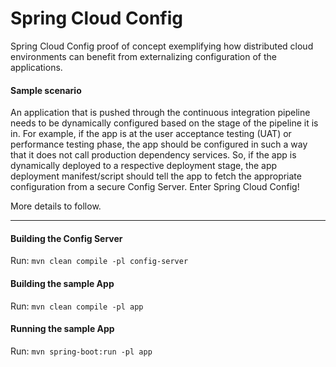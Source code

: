# Spring Cloud Config
Spring Cloud Config proof of concept exemplifying how distributed cloud environments 
can benefit from externalizing configuration of the applications.

#### Sample scenario
An application that is pushed through the continuous integration pipeline needs to be dynamically
configured based on the stage of the pipeline it is in. For example, if the app is at the
user acceptance testing (UAT) or performance testing phase, the app should be configured
in such a way that it does not call production dependency services. So, if the app
is dynamically deployed to a respective deployment stage, the app deployment manifest/script should
tell the app to fetch the appropriate configuration from a secure Config Server. Enter Spring Cloud Config!

More details to follow.

---
#### Building the Config Server

Run: `mvn clean compile -pl config-server`

#### Building the sample App

Run: `mvn clean compile -pl app`

#### Running the sample App

Run: `mvn spring-boot:run -pl app`